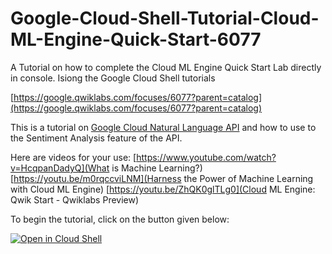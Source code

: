 # Google-Cloud-Shell-Tutorial-Cloud-ML-Engine-Quick-Start-6077
A Tutorial on how to complete the Cloud ML Engine Quick Start Lab directly in console. Isiong the Google Cloud Shell tutorials

[https://google.qwiklabs.com/focuses/6077?parent=catalog](https://google.qwiklabs.com/focuses/6077?parent=catalog)

This is a tutorial on [Google Cloud Natural Language API](cloud.google.com/natural-language) and how to use to the Sentiment Analysis feature of the API.

Here are videos for your use:
[https://www.youtube.com/watch?v=HcqpanDadyQ](What is Machine Learning?)
[https://youtu.be/m0rqccviLNM](Harness the Power of Machine Learning with Cloud ML Engine)
[https://youtu.be/ZhQK0glTLg0](Cloud ML Engine: Qwik Start - Qwiklabs Preview)

To begin the tutorial, click on the button given below:

[![Open in Cloud Shell](http://gstatic.com/cloudssh/images/open-btn.png)](https://console.cloud.google.com/cloudshell/open?git_repo=https://gitlab.com/ratokeshi-gitlab-demo/Google-Cloud-Shell-Tutorial-Creation=tutorial.md)
